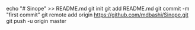 echo "# Sinope" >> README.md
git init
git add README.md
git commit -m "first commit"
git remote add origin https://github.com/mdbashi/Sinope.git
git push -u origin master
